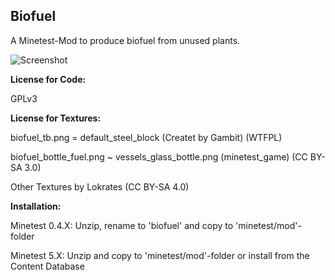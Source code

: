 ## Biofuel
A Minetest-Mod to produce biofuel from unused plants.


![Screenshot](https://github.com/Lokrates/biofuel/blob/master/screenshot.png)


**License for Code:**

GPLv3


**License for Textures:**

biofuel_tb.png = default_steel_block (Createt by Gambit) (WTFPL)

biofuel_bottle_fuel.png ~ vessels_glass_bottle.png (minetest_game) (CC BY-SA 3.0)

Other Textures by Lokrates (CC BY-SA 4.0)

**Installation:**

Minetest 0.4.X: Unzip, rename to 'biofuel' and copy to 'minetest/mod'-folder

Minetest 5.X:	Unzip and copy to 'minetest/mod'-folder or install from the Content Database
